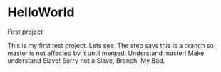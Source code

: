 # HelloWorld
First project

This is my first test project. 
Lets see. The step says this is a branch so master is not affected by it until merged. 
Understand master!
Make understand Slave! 
Sorry not a Slave, Branch.
My Bad.
